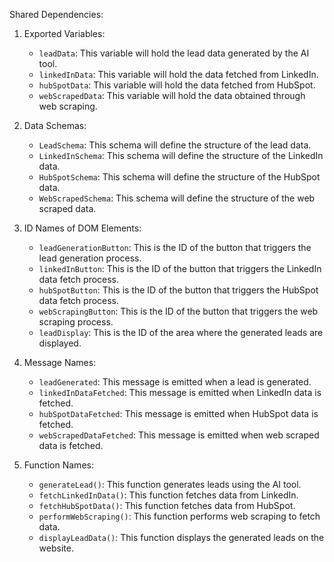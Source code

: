 Shared Dependencies:

1. Exported Variables:
   - `leadData`: This variable will hold the lead data generated by the AI tool.
   - `linkedInData`: This variable will hold the data fetched from LinkedIn.
   - `hubSpotData`: This variable will hold the data fetched from HubSpot.
   - `webScrapedData`: This variable will hold the data obtained through web scraping.

2. Data Schemas:
   - `LeadSchema`: This schema will define the structure of the lead data.
   - `LinkedInSchema`: This schema will define the structure of the LinkedIn data.
   - `HubSpotSchema`: This schema will define the structure of the HubSpot data.
   - `WebScrapedSchema`: This schema will define the structure of the web scraped data.

3. ID Names of DOM Elements:
   - `leadGenerationButton`: This is the ID of the button that triggers the lead generation process.
   - `linkedInButton`: This is the ID of the button that triggers the LinkedIn data fetch process.
   - `hubSpotButton`: This is the ID of the button that triggers the HubSpot data fetch process.
   - `webScrapingButton`: This is the ID of the button that triggers the web scraping process.
   - `leadDisplay`: This is the ID of the area where the generated leads are displayed.

4. Message Names:
   - `leadGenerated`: This message is emitted when a lead is generated.
   - `linkedInDataFetched`: This message is emitted when LinkedIn data is fetched.
   - `hubSpotDataFetched`: This message is emitted when HubSpot data is fetched.
   - `webScrapedDataFetched`: This message is emitted when web scraped data is fetched.

5. Function Names:
   - `generateLead()`: This function generates leads using the AI tool.
   - `fetchLinkedInData()`: This function fetches data from LinkedIn.
   - `fetchHubSpotData()`: This function fetches data from HubSpot.
   - `performWebScraping()`: This function performs web scraping to fetch data.
   - `displayLeadData()`: This function displays the generated leads on the website.